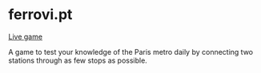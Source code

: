 # ferrovi.pt

[Live game](https://ferrovi.pt)

A game to test your knowledge of the Paris metro daily by connecting two stations through as few stops as possible.
